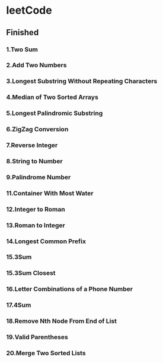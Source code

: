 # leetCode 

## Finished
### 1.Two Sum	
### 2.Add Two Numbers
### 3.Longest Substring Without Repeating Characters
### 4.Median of Two Sorted Arrays    	
### 5.Longest Palindromic Substring    	
### 6.ZigZag Conversion    	
### 7.Reverse Integer   
### 8.String to Number
### 9.Palindrome Number
### 11.Container With Most Water
### 12.Integer to Roman
### 13.Roman to Integer
### 14.Longest Common Prefix
### 15.3Sum
### 15.3Sum Closest
### 16.Letter Combinations of a Phone Number
### 17.4Sum
### 18.Remove Nth Node From End of List
### 19.Valid Parentheses
### 20.Merge Two Sorted Lists

